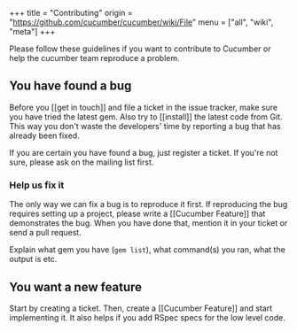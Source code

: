 +++
title = "Contributing"
origin = "https://github.com/cucumber/cucumber/wiki/File"
menu = ["all", "wiki", "meta"]
+++

Please follow these guidelines if you want to contribute to Cucumber or help the cucumber team reproduce a problem.

You have found a bug
--------------------

Before you \[\[get in touch\]\] and file a ticket in the issue tracker, make sure you have tried the latest gem. Also try to \[\[install\]\] the latest code from Git. This way you don't waste the developers' time by reporting a bug that has already been fixed.

If you are certain you have found a bug, just register a ticket. If you're not sure, please ask on the mailing list first.

### Help us fix it

The only way we can fix a bug is to reproduce it first. If reproducing the bug requires setting up a project, please write a \[\[Cucumber Feature\]\] that demonstrates the bug. When you have done that, mention it in your ticket or send a pull request.

Explain what gem you have (<code>gem list</code>), what command(s) you ran, what the output is etc.

You want a new feature
----------------------

Start by creating a ticket. Then, create a \[\[Cucumber Feature\]\] and start implementing it. It also helps if you add RSpec specs for the low level code.
